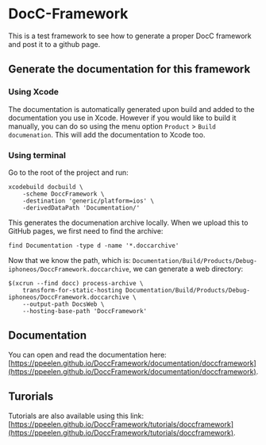 # DocC-Framework
This is a test framework to see how to generate a proper DocC framework and post it to a github page.

## Generate the documentation for this framework
### Using Xcode
The documentation is automatically generated upon build and added to the documentation you use in Xcode. However if you would like to build it manually, you can do so using the menu option `Product` > `Build documenation`. This will add the documentation to Xcode too.

### Using terminal
Go to the root of the project and run:
```
xcodebuild docbuild \
	-scheme DoccFramework \
	-destination 'generic/platform=ios' \
	-derivedDataPath 'Documentation/'
```

This generates the documenation archive locally. 
When we upload this to GitHub pages, we first need to find the archive:
```
find Documentation -type d -name '*.doccarchive'
```

Now that we know the path, which is: `Documentation/Build/Products/Debug-iphoneos/DoccFramework.doccarchive`, we can generate a web directory:
```
$(xcrun --find docc) process-archive \
    transform-for-static-hosting Documentation/Build/Products/Debug-iphoneos/DoccFramework.doccarchive \
    --output-path DocsWeb \
    --hosting-base-path 'DoccFramework'
```

## Documentation
You can open and read the documentation here: [https://ppeelen.github.io/DoccFramework/documentation/doccframework](https://ppeelen.github.io/DoccFramework/documentation/doccframework). 

## Turorials
Tutorials are also available using this link: [https://ppeelen.github.io/DoccFramework/tutorials/doccframework](https://ppeelen.github.io/DoccFramework/tutorials/doccframework).
